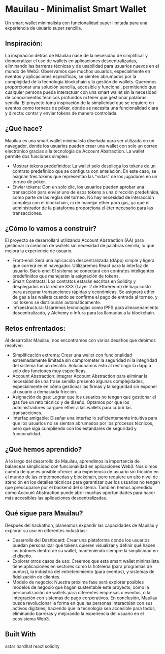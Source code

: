 # Mauilau - Minimalist Smart Wallet
Un smart wallet minimalista con funcionalidad super limitada para una experiencia de usuario super sencilla.

## Inspiración:
La inspiración detrás de Mauilau nace de la necesidad de simplificar y democratizar el uso de wallets en aplicaciones descentralizadas, eliminando las barreras técnicas y de usabilidad para usuarios nuevos en el mundo de Web3. Observamos que muchos usuarios, especialmente en eventos y aplicaciones específicas, se sienten abrumados por la complejidad de la tecnología blockchain y la gestión de wallets. Queremos proporcionar una solución sencilla, accesible y funcional, permitiendo que cualquier persona pueda interactuar con una smart wallet sin la necesidad de conocimientos técnicos profundos ni tener que gestionar palabras semilla. El proyecto toma inspiración de la simplicidad que se requiere en eventos como torneos de póker, donde se necesita una funcionalidad clara y directa: contar y enviar tokens de manera controlada.

## ¿Qué hace?
Mauilau es una smart wallet minimalista diseñada para ser utilizada en un navegador, donde los usuarios pueden crear una wallet con solo un correo electrónico gracias a la tecnología de Account Abstraction. La wallet permite dos funciones simples:

- Mostrar tokens predefinidos: La wallet solo despliega los tokens de un contrato predefinido que se configura con antelación. En este caso, se asignan tres tokens que representan las "vidas" de los jugadores en un torneo de póker.
- Enviar tokens: Con un solo clic, los usuarios pueden aprobar una transacción para enviar uno de esos tokens a una dirección predefinida, como parte de las reglas del torneo.
No hay necesidad de interacción compleja con el blockchain, ni de manejar ether para gas, ya que el administrador de la plataforma proporciona el éter necesario para las transacciones.

## ¿Cómo lo vamos a construir?
El proyecto se desarrollará utilizando Account Abstraction (AA) para gestionar la creación de wallets sin necesidad de palabras semilla, lo que mejora la experiencia de usuario.

- Front-end: Será una aplicación descentralizada (dApp) simple y ligera que correrá en el navegador. Utilizaremos React para la interfaz de usuario. Back-end: El sistema se conectará con contratos inteligentes predefinidos que manejarán la asignación de tokens.
- Smart Contracts: Los contratos estarán escritos en Solidity y desplegados en la red de XXX (Layer 2 de Ethrereum) de bajo costo para asegurar transacciones rápidas y económicas. Se asignará ether de gas a las wallets cuando se confirme el pago de entrada al torneo, y los tokens se distribuirán automáticamente.
- Infraestructura: Usaremos tecnologías como IPFS para almacenamiento descentralizado, y Alchemy o Infura para las llamadas a la blockchain.

## Retos enfrentados:
Al desarrollar Mauilau, nos encontramos con varios desafíos que debimos resolver:

- Simplificación extrema: Crear una wallet con funcionalidad extremadamente limitada sin comprometer la seguridad ni la integridad del sistema fue un desafío. Solucionamos esto al restringir la dapp a solo dos funciones muy específicas.
- Account Abstraction: Integrar Account Abstraction para eliminar la necesidad de una frase semilla presentó algunas complejidades, especialmente en cómo gestionar las firmas y la seguridad sin exponer al usuario a demasiada fricción.
- Asignación de gas: Lograr que los usuarios no tengan que gestionar el gas fue un reto técnico y de diseño. Optamos por que los administradores carguen ether a las wallets para cubrir las transacciones.
- Interfaz amigable: Diseñar una interfaz lo suficientemente intuitiva para que los usuarios no se sientan abrumados por los procesos técnicos, pero que siga cumpliendo con los estándares de seguridad y funcionalidad.

## ¿Qué hemos aprendido?
A lo largo del desarrollo de Mauilau, aprendimos la importancia de balancear simplicidad con funcionalidad en aplicaciones Web3. Nos dimos cuenta de que es posible ofrecer una experiencia de usuario sin fricción en el mundo de las criptomonedas y blockchain, pero requiere un alto nivel de atención en los detalles técnicos para garantizar que los usuarios no tengan que preocuparse por el backend del sistema. También hemos aprendido cómo Account Abstraction puede abrir muchas oportunidades para hacer más accesibles las aplicaciones descentralizadas.

## Qué sigue para Mauilau?
Después del hackathon, planeamos expandir las capacidades de Mauilau y explorar su uso en diferentes industrias:

- Desarrollo del Dashboard: Crear una plataforma donde los usuarios puedan personalizar qué tokens quieren visualizar y definir qué hacen los botones dentro de su wallet, manteniendo siempre la simplicidad en el diseño.
- Explorar otros casos de uso: Creemos que esta smart wallet minimalista tiene aplicaciones en sectores como la hotelería (para programas de puntos), la industria del entretenimiento (para eventos), y sistemas de fidelización de clientes.
- Modelo de negocio: Nuestra próxima fase será explorar posibles modelos de negocio que hagan sustentable este proyecto, como la personalización de wallets para diferentes empresas o eventos, o la integración con sistemas de pago corporativos.
En conclusión, Mauilau busca revolucionar la forma en que las personas interactúan con sus activos digitales, haciendo que la tecnología sea accesible para todos, eliminando barreras y mejorando la experiencia del usuario en el ecosistema Web3.

## Built With
astar hardhat react solidity

<!--

**Here are some ideas to get you started:**

🙋‍♀️ A short introduction - what is your organization all about?
🌈 Contribution guidelines - how can the community get involved?
👩‍💻 Useful resources - where can the community find your docs? Is there anything else the community should know?
🍿 Fun facts - what does your team eat for breakfast?
🧙 Remember, you can do mighty things with the power of [Markdown](https://docs.github.com/github/writing-on-github/getting-started-with-writing-and-formatting-on-github/basic-writing-and-formatting-syntax)
-->
